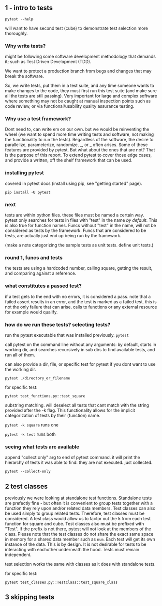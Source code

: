 ## 1 - intro to tests

```pytest --help```

will want to have second test (cube) to demonstrate test selection more thoroughly.

### Why write tests?

might be following some software development methodology that demands it; such as Test Driven Development (TDD).

We want to protect a production branch from bugs and changes that may break the software.

So, we write tests, put them in a test suite, and any time someone wants to make changes to the code, they must first run this test suite (and make sure all the tests are still passing). Very important for large and complex software where something may not be caught at manual inspection points such as code review, or via functional/usability quality assurance testing.

### Why use a test framework?

Dont need to, can write em on our own. but we would be reinventing the wheel (we want to spend more time writing tests and software, not making the functionality to run the tests). Regardless of the software, the desire to parallelize, parameterize, randomize, _, or _ often arises. Some of these features are provided by pytest. But what about the ones that are not? That is the purpose of this report. To extend pytest to cover those edge cases, and provide a written, off the shelf framework that can be used.

### installing pytest

covered in pytest docs (install using pip, see "getting started" page).

```pip install -U pytest```

### next

tests are within python files. these files must be named a certain way. pytest only searches for tests in files with "test" in the name *by default*. This is also true for function names. Funcs without "test" in the name, will not be considered as tests by the framework. Funcs that are considered to be tests, are actually just end up being run by the framework.

(make a note categorizing the sample tests as unit tests. define unit tests.)

### round 1, funcs and tests

the tests are using a hardcoded number, calling square, getting the result, and comparing against a reference.

### what constitutes a passed test?

if a test gets to the end with no errors, it is considered a pass. note that a failed assert results in an error, and the test is marked as a failed test. this is not the only failure that can arise. calls to functions or any external resource for example would qualify. 

### how do we run these tests? selecting tests?

run the pytest executable that was installed previously.
```pytest```

call pytest on the command line without any arguments: by default, starts in working dir, and searches recursively in sub dirs to find available tests, and run all of them.

can also provide a dir, file, or specific test for pytest if you dont want to use the working dir.

```pytest ./directory_or_filename```

for specific test:

```pytest test_functions.py::test_square```

substring matching. will deselect all tests that cant match with the string provided after the -k flag. This functionality allows for the implicit categorization of tests by their (function) name.

```pytest -k square``` runs one

```pytest -k test``` runs both

### seeing what tests are available

append "collect only" arg to end of pytest command. it will print the hierarchy of tests it was able to find. they are not executed. just collected.

```pytest --collect-only```

## 2 test classes

previously we were looking at standalone test functions. Standalone tests are prefectly fine - but often it is convenient to group tests together with a function they rely upon and/or related data members. Test classes can also be used simply to group related tests. Therefore, test classes must be considered. A test class would allow us to factor out the 5 from each test function for square and cube. Test classes also must be prefixed with "Test". If the prefix is not there, pytest will not look at the members of the class. Please note that the test classes do not share the exact same space in memory for a shared data member such as `num`. Each test will get its own instance of the data. This is by design. It is not desirable for tests to be interacting with eachother underneath the hood. Tests must remain independent.

test selection works the same with classes as it does with standalone tests.

for specific test:

```pytest test_classes.py::TestClass::test_square_class```

## 3 skipping tests